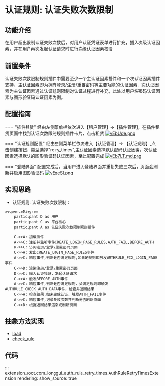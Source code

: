 # 认证规则: 认证失败次数限制
## 功能介绍

在用户超出限制认证失败次数后，对用户认证凭证表单进行扩充，插入次级认证因素，并在用户再次发起认证请求时进行次级认证因素校验

## 前置条件

认证失败次数限制规则插件中需要至少一个主认证因素插件和一个次认证因素插件支持，主认证因素即为拥有登录/注册/重置密码等主要功能的认证因素，次认证因素为主认证因素通过认证规则限制对认证过程进行补充，此处以用户名密码认证因素与图形验证码认证因素为例。

## 配置指南

=== "插件租赁"
    经由左侧菜单栏依次进入【租户管理】->【插件管理】，在插件租赁页面中找到认证次数限制规则插件卡片，点击租赁
    [![vEbUde.png](https://s1.ax1x.com/2022/08/02/vEbUde.png)](https://imgtu.com/i/vEbUde)

=== "认证规则配置"
    经由左侧菜单栏依次进入【认证管理】-> 【认证规则】,点击创建按钮，类型选择"retry_times",主认证因素选择默认密码认证因素，次认证因素选择默认的图形验证码认证因素，至此配置完成
    [![vEb7LT.md.png](https://s1.ax1x.com/2022/08/02/vEb7LT.md.png)](https://imgtu.com/i/vEb7LT)

=== "登陆界面"
    配置完成后，当用户进入登陆界面并重复失败三次后，页面会刷新并启用图形验证码
    [![vEqeSI.png](https://s1.ax1x.com/2022/08/02/vEqeSI.png)](https://imgtu.com/i/vEqeSI)

## 实现思路

* 认证规则: 认证失败次数限制：

```mermaid
sequenceDiagram
    participant D as 用户
    participant C as 平台核心
    participant A as 认证失败次数限制规则插件
    
    C->>A: 加载插件
    A->>C: 注册并监听事件CREATE_LOGIN_PAGE_RULES,AUTH_FAIL,BEFORE_AUTH
    D->>C: 访问注册/登录/重置密码页面
    C->>A: 发出CREATE_LOGIN_PAGE_RULES事件
    A->>C: 响应事件,判断是否满足规则,如满足规则即触发AUTHRULE_FIX_LOGIN_PAGE事件
    C->>D: 渲染注册/登录/重置密码页面
    D->>C: 输入认证凭证，发起认证请求
    C->>A: 触发BEFORE_AUTH事件
    A->>C: 响应事件,判断是否满足规则，如满足规则即触发AUTHRULE_CHECK_AUTH_DATA事件，检查并返回结果
    C->>A: 检查结果,如未完成认证，触发AUTH_FAIL事件
    A->>C: 响应事件,记录失败次数并判断是否刷新页面
    C->>D: 根据返回结果渲染或刷新页面

```

## 抽象方法实现

* [load](#extension_root.com_longgui_auth_rule_retry_times.AuthRuleRetryTimesExtension.load)
* [check_rule](#extension_root.com_longgui_auth_rule_retry_times.AuthRuleRetryTimesExtension.authenticate)

## 代码

::: extension_root.com_longgui_auth_rule_retry_times.AuthRuleRetryTimesExtension
    rendering:
        show_source: true

